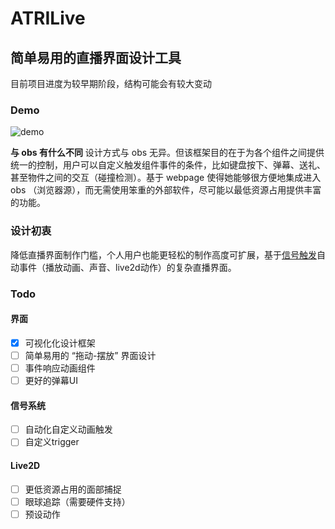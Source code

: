 # ATRILive

## 简单易用的直播界面设计工具

目前项目进度为较早期阶段，结构可能会有较大变动

### Demo

![demo](/docs/src/demo.gif)

**与 obs 有什么不同**
设计方式与 obs 无异。但该框架目的在于为各个组件之间提供统一的控制，用户可以自定义触发组件事件的条件，比如键盘按下、弹幕、送礼、甚至物件之间的交互（碰撞检测）。基于 webpage 使得她能够很方便地集成进入 obs （浏览器源），而无需使用笨重的外部软件，尽可能以最低资源占用提供丰富的功能。

### 设计初衷

降低直播界面制作门槛，个人用户也能更轻松的制作高度可扩展，基于[信号触发](atri-core/ext-trigger/README.md)自动事件（播放动画、声音、live2d动作）的复杂直播界面。

### Todo

#### 界面

- [x] 可视化化设计框架
- [ ] 简单易用的 “拖动-摆放” 界面设计
- [ ] 事件响应动画组件
- [ ] 更好的弹幕UI

#### 信号系统

- [ ] 自动化自定义动画触发
- [ ] 自定义trigger

#### Live2D

- [ ] 更低资源占用的面部捕捉
- [ ] 眼球追踪（需要硬件支持）
- [ ] 预设动作
